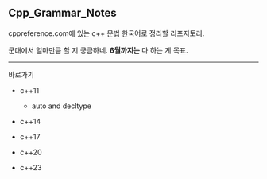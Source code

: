 Cpp_Grammar_Notes
-------------------

cppreference.com에 있는 c++ 문법 한국어로 정리할 리포지토리.

군대에서 얼마만큼 할 지 궁금하네.
**6월까지는** 다 하는 게 목표.

----
바로가기

* c++11
  * auto and decltype

* c++14

* c++17

* c++20

* c++23
